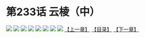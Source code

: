 # 第233话 云棱（中）
![](https://mhpic.xiaomingtaiji.net/comic/D/斗破苍穹拆分版/233话/1.jpg-zymk.middle.webp)
![](https://mhpic.xiaomingtaiji.net/comic/D/斗破苍穹拆分版/233话/2.jpg-zymk.middle.webp)
![](https://mhpic.xiaomingtaiji.net/comic/D/斗破苍穹拆分版/233话/3.jpg-zymk.middle.webp)
![](https://mhpic.xiaomingtaiji.net/comic/D/斗破苍穹拆分版/233话/4.jpg-zymk.middle.webp)
![](https://mhpic.xiaomingtaiji.net/comic/D/斗破苍穹拆分版/233话/5.jpg-zymk.middle.webp)
![](https://mhpic.xiaomingtaiji.net/comic/D/斗破苍穹拆分版/233话/6.jpg-zymk.middle.webp)
![](https://mhpic.xiaomingtaiji.net/comic/D/斗破苍穹拆分版/233话/7.jpg-zymk.middle.webp)
![](https://mhpic.xiaomingtaiji.net/comic/D/斗破苍穹拆分版/233话/8.jpg-zymk.middle.webp)
[【上一章】](./232.md)
[【目录】](./README.md)
[【下一章】](./234.md)
